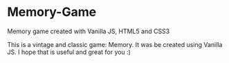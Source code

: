 # Memory-Game
Memory game created with Vanilla JS, HTML5 and CSS3

This is a vintage and classic game: Memory. It was be created using Vanilla JS. I hope that is useful and great for you :)
